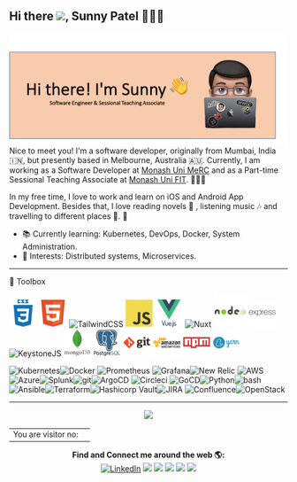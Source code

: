 ## Hi there <img src="https://raw.githubusercontent.com/MartinHeinz/MartinHeinz/master/wave.gif">, Sunny Patel 👨🏼‍💻
<img align="right" src="https://github.com/sunnythepatel/sunnythepatel/blob/master/Picture%201.png" alt="G'day! I'm Sunny!" /><br><br>


<!--
**sunnypatel7/sunnypatel7** is a ✨ _special_ ✨ repository because its `README.md` (this file) appears on your GitHub profile.


Here are some ideas to get you started:

- 🔭 I’m currently working on ...
- 🌱 I’m currently learning ...
- 👯 I’m looking to collaborate on ...
- 🤔 I’m looking for help with ...
- 💬 Ask me about ...
- 📫 How to reach me: ...
- 😄 Pronouns: ...
- ⚡ Fun fact: ...
-->
---
Nice to meet you! I'm a software developer, originally from Mumbai, India 🇮🇳, but presently based in Melbourne, Australia 🇦🇺. Currently, I am working as a Software Developer at [Monash Uni MeRC](https://www.monash.edu/researchinfrastructure/eresearch?option=com_content&view=article&id=62&Itemid=154) and as a Part-time Sessional Teaching Associate at [Monash Uni FIT](https://www.monash.edu/it). 👨🏼‍💻

In my free time, I love to work and learn on iOS and Android App Development. Besides that, I love reading novels 📖 , listening music 🎶 and travelling to different places 🧳. 🎉

- 📚 Currently learning: Kubernetes, DevOps, Docker, System Administration.
- 🤔 Interests: Distributed systems, Microservices.

---

🧰 Toolbox

<img src="https://github.com/devicons/devicon/blob/master/icons/css3/css3-plain-wordmark.svg" alt="CSS" width="50" height="50"/> <img src="https://github.com/devicons/devicon/blob/master/icons/html5/html5-original.svg" alt="HTML" width="50" height="50"/> <img src="https://cdn.worldvectorlogo.com/logos/tailwindcss.svg" alt="TailwindCSS" width="50" height="50"/> 
<img src="https://github.com/devicons/devicon/blob/master/icons/javascript/javascript-original.svg" alt="JavaScript" width="50" height="50"/> 
<img src="https://github.com/devicons/devicon/blob/master/icons/vuejs/vuejs-original-wordmark.svg" alt="VueJS" width="50" height="50"/> <img src="https://nuxtjs.org/logos/nuxtjs-typo.svg" alt="Nuxt" width="90" height="50"/> 
<img src="https://github.com/devicons/devicon/blob/master/icons/nodejs/nodejs-original-wordmark.svg" alt="NodeJS" width="60" height="60"/>
<img src="https://github.com/devicons/devicon/blob/master/icons/express/express-original-wordmark.svg" alt="ExpressJS" width="50" height="50"/> <img src="https://cdn.worldvectorlogo.com/logos/keystonejs.svg" alt="KeystoneJS" width="50" height="50"/>
<img src="https://github.com/devicons/devicon/blob/master/icons/mongodb/mongodb-original-wordmark.svg" alt="MongoDB" width="50" height="50"/>
<img src="https://github.com/devicons/devicon/blob/master/icons/postgresql/postgresql-original-wordmark.svg" alt="PostgreSQL" width="50" height="50"/>
<img src="https://github.com/devicons/devicon/blob/master/icons/git/git-original-wordmark.svg" alt="Git" width="50" height="50"/>
<img src="https://github.com/devicons/devicon/blob/master/icons/amazonwebservices/amazonwebservices-original-wordmark.svg" alt="AWS" width="50" height="50"/>
<img src="https://github.com/devicons/devicon/blob/master/icons/npm/npm-original-wordmark.svg" alt="npm" width="50" height="50"/> <img src="https://github.com/devicons/devicon/blob/master/icons/yarn/yarn-original-wordmark.svg" alt="yarn" width="50" height="50"/> 

 <img alt="Kubernetes" src="https://img.shields.io/badge/%20-kubernetes-blue?style=flat-square&logo=kubernetes&logoColor=white" /><img alt="Docker" src="https://img.shields.io/badge/-Docker-46a2f1?style=flat-square&logo=docker&logoColor=white" /> <img alt="Prometheus" src="https://img.shields.io/badge/%20-prometheus-orange?style=flat-square&logo=Prometheus&logoColor=white" /> <img alt="Grafana" src="https://img.shields.io/badge/%20-grafana-E34F26?style=flat-square&logo=grafana&logoColor=white" /><img alt="New Relic" src="https://img.shields.io/badge/%20-New%20Relic-bluegreen?style=flat-square&logo=NewRelic&logoColor=white" />  <img alt="AWS" src="https://img.shields.io/badge/%20-Azure-yellow?style=flat-square&logo=Azure&logoColor=white" /> <img alt="Azure" src="https://img.shields.io/badge/%20-aws-blue?style=flat-square&logo=cloud&logoColor=white" /><img alt="Splunk" src="https://img.shields.io/badge/%20-splunk-green?style=flat-square&logo=splunk&logoColor=white" /><img alt="git" src="https://img.shields.io/badge/-Git-F05032?style=flat-square&logo=git&logoColor=white" /><img alt="ArgoCD" src="https://img.shields.io/badge/%20-argocd-orange?style=flat-square&logo=argocd&logoColor=white" /> <img alt="Circleci" src="https://img.shields.io/badge/%20-circleci-black?style=flat-square&logo=circleci&logoColor=white" /> <img alt="GoCD" src="https://img.shields.io/badge/%20-GoCD-black?style=flat-square&logo=gocd&logoColor=white" /><img alt="Python" src="https://img.shields.io/badge/%20-python-blue?style=flat-square&logo=python&logoColor=white" /><img alt="bash" src="https://img.shields.io/badge/%20-bash-blue?style=flat-square&logo=bash&logoColor=white" /><img alt="Ansible" src="https://img.shields.io/badge/%20-ansible-green?style=flat-square&logo=ansible&logoColor=white" /><img alt="Terraform" src="https://img.shields.io/badge/%20-Terraform-blue?style=flat-square&logo=Terraform&logoColor=white" /><img alt="Hashicorp Vault" src="https://img.shields.io/badge/%20-vault-blue?style=flat-square&logo=vault&logoColor=white" /><img alt="JIRA" src="https://img.shields.io/badge/%20-JIRA-blue?style=flat-square&logo=jira&logoColor=white" /> <img alt="Confluence" src="https://img.shields.io/badge/%20-Confluence-blue?style=flat-square&logo=Confluence&logoColor=white" /><img alt="OpenStack" src="https://img.shields.io/badge/%20-OpenStack-blue?style=flat-square&logo=OpenStack&logoColor=white" />

---
<!-- [![Top Langs](https://github-readme-stats.vercel.app/api/top-langs/?username=sunnythepatel&hide=java,html,css&theme=radical)](https://github.com/anuraghazra/github-readme-stats)-->

<p align="center"><img src="https://github-readme-stats.vercel.app/api?username=sunnythepatel&&show_icons=true&title_color=ffffff&icon_color=bb2acf&text_color=daf7dc&bg_color=191919"></p>
<!--<p align="center"><img width="80%" src="https://github-readme-stats.vercel.app/api/top-langs/?username=sunnythepatel&layout=compact&theme=dark" /></p>  -->
<!-- ![Visitor Count](https://profile-counter.glitch.me/sunnythepatel/count.svg) -->

<table align="center">
  <tr>
    <td>You are visitor no:</td>
    <td><img src="https://profile-counter.glitch.me/sunnythepatel/count.svg" alt="" /></td>
  </tr>
</table>

<p align="center">
 <b> Find and Connect me around the web 🌎: </b><br>
<a href="https://www.linkedin.com/in/sunnypatel07/"><img src="https://img.icons8.com/bubbles/50/000000/linkedin.png" alt="LinkedIn"/></a> 
<a href="https://twitter.com/sunnythepatel"><img src="https://img.icons8.com/bubbles/50/000000/twitter.png"/></a> 
<a href="https://www.instagram.com/sunny.patel07/"><img src="https://img.icons8.com/bubbles/50/000000/instagram-new.png"/></a> 
<a href="https://www.facebook.com/sunny.patel07"><img src="https://img.icons8.com/bubbles/50/000000/facebook-new.png"/></a>
<a href="mailto:sunny.patel@hey.com"><img src="https://img.icons8.com/bubbles/50/000000/email.png"/></a>
<a href="https://patelsunny.com"><img src="https://img.icons8.com/bubbles/50/000000/attach-resume-male.png"/></a>
<!-- <a href="https://www.linkedin.com/in/sunnypatel07/">
<img src="https://img.shields.io/badge/-LinkedIn-%233781da" alt="LinkedIn"/></a> 
<a href="https://twitter.com/sunnythepatel">
<img src="https://img.shields.io/badge/-Twitter-%231DA1F2" alt="Twitter" /></a>  
<a href="https://www.instagram.com/sunny.patel07/">
<img src="https://img.shields.io/badge/-Instagram-%23eb13a5" alt="Instagram" /></a> 
<a href="https://www.facebook.com/sunny.patel07">
<img src="https://img.shields.io/badge/-Facebook-%239146FF" alt="Facebook" /></a>  -->
</p>


